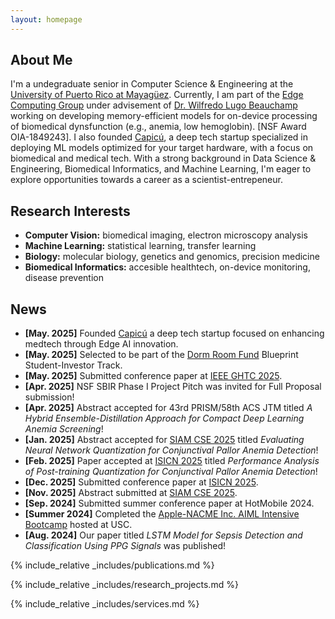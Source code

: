 ```yaml
---
layout: homepage
---
```


<!-- {% include_relative _config.yml %} -->

## About Me

I'm a undegraduate senior in Computer Science & Engineering at the [University of Puerto Rico at Mayagüez](https://www.uprm.edu/). Currently, I am part of the [Edge Computing Group](https://edge-computing-upr.github.io/web) under advisement of [Dr. Wilfredo Lugo Beauchamp](https://www.linkedin.com/in/wilfredo-lugo-beauchamp-0b083838/) working on developing memory-efficient models for on-device processing of biomedical dynsfunction (e.g., anemia, low hemoglobin). [NSF Award OIA-1849243]. I also founded [Capicú](https://capicupuertorico.com), a deep tech startup specialized in deploying ML models optimized for your target hardware, with a focus on biomedical and medical tech. With a strong background in Data Science & Engineering, Biomedical Informatics, and Machine Learning, I'm eager to explore opportunities towards a career as a scientist-entrepeneur.

## Research Interests

- **Computer Vision:** biomedical imaging, electron microscopy analysis
- **Machine Learning:** statistical learning, transfer learning
- **Biology:** molecular biology, genetics and genomics, precision medicine
- **Biomedical Informatics:** accesible healthtech, on-device monitoring, disease prevention

## News

- **[May. 2025]** Founded [Capicú](https://capicupuertorico.com) a deep tech startup focused on enhancing medtech through Edge AI innovation.
- **[May. 2025]** Selected to be part of the [Dorm Room Fund](https://dormroomfund.com) Blueprint Student-Investor Track.
- **[May. 2025]** Submitted conference paper at [IEEE GHTC 2025](https://ieeeghtc.com).
- **[Apr. 2025]** NSF SBIR Phase I Project Pitch was invited for Full Proposal submission!
- **[Apr. 2025]** Abstract accepted for 43rd PRISM/58th ACS JTM titled *A Hybrid Ensemble-Distillation Approach for Compact Deep Learning Anemia Screening*!
- **[Jan. 2025]** Abstract accepted for [SIAM CSE 2025](https://www.siam.org/conferences-events/past-event-archive/cse25/) titled *Evaluating Neural Network Quantization for Conjunctival Pallor Anemia Detection*!
- **[Feb. 2025]** Paper accepted at [ISICN 2025](https://www.isicn.org/2025/) titled *Performance Analysis of Post-training Quantization for Conjunctival Pallor Anemia Detection*!
- **[Dec. 2025]** Submitted conference paper at [ISICN 2025](https://www.isicn.org/2025/).
- **[Nov. 2025]** Abstract submitted at [SIAM CSE 2025](https://www.siam.org/conferences-events/past-event-archive/cse25/).
- **[Sep. 2024]** Submitted summer conference paper at HotMobile 2024.
- **[Summer 2024]** Completed the [Apple-NACME Inc. AIML Intensive Bootcamp](https://netrecon.usc.edu/baker/nacme-apple-ai-ml-summer-bootcamp-coming-to-usc/) hosted at USC.
- **[Aug. 2024]** Our paper titled *LSTM Model for Sepsis Detection and Classification Using PPG Signals* was published!

{% include_relative _includes/publications.md %}

{% include_relative _includes/research_projects.md %}

{% include_relative _includes/services.md %}

